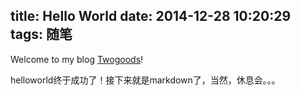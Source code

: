 title: Hello World
date: 2014-12-28 10:20:29
tags: 随笔
---
Welcome to my blog [Twogoods](http://twogoods.github.io/)!

helloworld终于成功了！接下来就是markdown了，当然，休息会。。。




